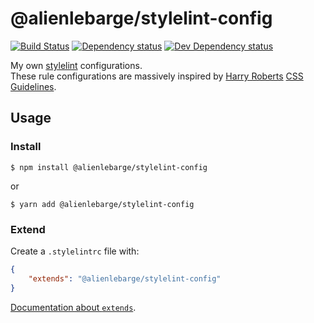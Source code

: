 # @alienlebarge/stylelint-config

[![Build Status][travis-ci-image]][travis-ci-url] [![Dependency status][david-dm-image]][david-dm-url] [![Dev Dependency status][david-dm-dev-image]][david-dm-dev-url]

[travis-ci-url]:https://travis-ci.org/alienlebarge/stylelint-config
[travis-ci-image]:https://travis-ci.org/alienlebarge/stylelint-config.svg?branch=master
[david-dm-url]:https://david-dm.org/alienlebarge/stylelint-config
[david-dm-image]:https://img.shields.io/david/alienlebarge/stylelint-config.svg
[david-dm-dev-url]:https://david-dm.org/alienlebarge/stylelint-config#info=devDependencies
[david-dm-dev-image]:https://img.shields.io/david/dev/alienlebarge/stylelint-config.svg

My own [stylelint](http://stylelint.io/) configurations.  
These rule configurations are massively inspired by [Harry Roberts](https://twitter.com/csswizardry) [CSS Guidelines](http://cssguidelin.es/).

## Usage

### Install

```
$ npm install @alienlebarge/stylelint-config
```
or
```
$ yarn add @alienlebarge/stylelint-config
```

### Extend

Create a `.stylelintrc` file with:

```json
{
    "extends": "@alienlebarge/stylelint-config"
}
```

[Documentation about `extends`](http://stylelint.io/user-guide/configuration/#extends).
